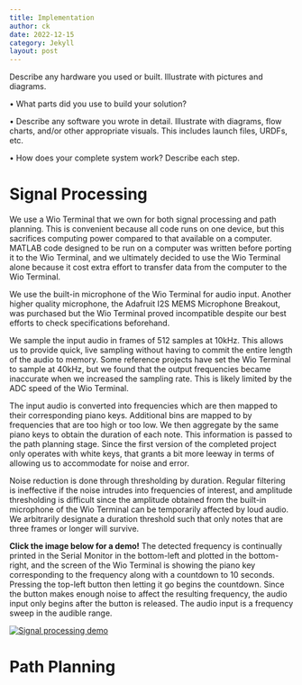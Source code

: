 ```yaml
---
title: Implementation
author: ck
date: 2022-12-15
category: Jekyll
layout: post
---
```


Describe any hardware you used or built. Illustrate with pictures and diagrams.

• What parts did you use to build your solution?

• Describe any software you wrote in detail. Illustrate with diagrams, flow charts, and/or other
appropriate visuals. This includes launch files, URDFs, etc.

• How does your complete system work? Describe each step.

# Signal Processing
We use a Wio Terminal that we own for both signal processing and path planning. This is convenient because all code runs on one device, but this sacrifices computing power compared to that available on a computer. MATLAB code designed to be run on a computer was written before porting it to the Wio Terminal, and we ultimately decided to use the Wio Terminal alone because it cost extra effort to transfer data from the computer to the Wio Terminal.

We use the built-in microphone of the Wio Terminal for audio input. Another higher quality microphone, the Adafruit I2S MEMS Microphone Breakout, was purchased but the Wio Terminal proved incompatible despite our best efforts to check specifications beforehand.

We sample the input audio in frames of 512 samples at 10kHz. This allows us to provide quick, live sampling without having to commit the entire length of the audio to memory. Some reference projects have set the Wio Terminal to sample at 40kHz, but we found that the output frequencies became inaccurate when we increased the sampling rate. This is likely limited by the ADC speed of the Wio Terminal.

The input audio is converted into frequencies which are then mapped to their corresponding piano keys. Additional bins are mapped to by frequencies that are too high or too low. We then aggregate by the same piano keys to obtain the duration of each note. This information is passed to the path planning stage. Since the first version of the completed project only operates with white keys, that grants a bit more leeway in terms of allowing us to accommodate for noise and error.

Noise reduction is done through thresholding by duration. Regular filtering is ineffective if the noise intrudes into frequencies of interest, and amplitude thresholding is difficult since the amplitude obtained from the built-in microphone of the Wio Terminal can be temporarily affected by loud audio. We arbitrarily designate a duration threshold such that only notes that are three frames or longer will survive.

**Click the image below for a demo!**
The detected frequency is continually printed in the Serial Monitor in the bottom-left and plotted in the bottom-right, and the screen of the Wio Terminal is showing the piano key corresponding to the frequency along with a countdown to 10 seconds. Pressing the top-left button then letting it go begins the countdown. Since the button makes enough noise to affect the resulting frequency, the audio input only begins after the button is released. The audio input is a frequency sweep in the audible range.

[![Signal processing demo](https://img.youtube.com/vi/JzqSpP-Z4GE/0.jpg)](https://www.youtube.com/watch?v=JzqSpP-Z4GE)

# Path Planning
